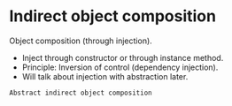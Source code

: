 # Indirect object composition

Object composition (through injection).

- Inject through constructor or through instance method.
- Principle: Inversion of control (dependency injection).
- Will talk about injection with abstraction later.

```{seealso}
Abstract indirect object composition 
```
